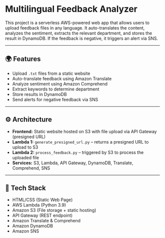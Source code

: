 
# Multilingual Feedback Analyzer

This project is a serverless AWS-powered web app that allows users to upload feedback files in any language. It auto-translates the content, analyzes the sentiment, extracts the relevant department, and stores the result in DynamoDB. If the feedback is negative, it triggers an alert via SNS.

---

## 🌍 Features

- Upload `.txt` files from a static website
- Auto-translate feedback using Amazon Translate
- Analyze sentiment using Amazon Comprehend
- Extract keywords to determine department
- Store results in DynamoDB
- Send alerts for negative feedback via SNS

---

## ⚙️ Architecture

- **Frontend:** Static website hosted on S3 with file upload via API Gateway (presigned URL)
- **Lambda 1:** `generate_presigned_url.py` – returns a presigned URL to upload to S3
- **Lambda 2:** `process_feedback.py` – triggered by S3 to process the uploaded file
- **Services:** S3, Lambda, API Gateway, DynamoDB, Translate, Comprehend, SNS

---

## 🧠 Tech Stack

- HTML/CSS (Static Web Page)
- AWS Lambda (Python 3.9)
- Amazon S3 (File storage + static hosting)
- API Gateway (REST endpoint)
- Amazon Translate & Comprehend
- Amazon DynamoDB
- Amazon SNS





